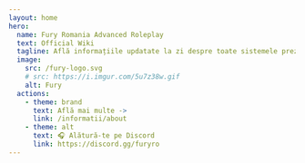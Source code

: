 ```yaml
---
layout: home
hero:
  name: Fury Romania Advanced Roleplay
  text: Official Wiki
  tagline: Află informațiile updatate la zi despre toate sistemele prezente pe serverul nostru.
  image:
    src: /fury-logo.svg
    # src: https://i.imgur.com/5u7z38w.gif
    alt: Fury
  actions:
    - theme: brand
      text: Află mai multe ->
      link: /informatii/about
    - theme: alt
      text: 🎧 Alătură-te pe Discord
      link: https://discord.gg/furyro
---
```


<script setup>
import { ref } from 'vue'
import Home from './Home.vue'
import SiteMap from './SiteMap.vue'
import HomeClip from './HomeClip.vue'

const hero = ref({
  name: 'Fury Romania Advanced Roleplay',
  text: 'Official Wiki',
  tagline: 'Află informațiile updatate la zi despre toate sistemele prezente pe serverul nostru.',
  actions: [
    { theme: 'brand', text: 'Află mai multe ->', link: '/informatii/about' },
    { theme: 'alt', text: '🎧 Alătură-te pe Discord', link: 'https://discord.gg/furyro' }
  ]
})
</script>

<template>
  <Home />
  <div id="hero" class="hero">
    <h1>{{ hero.name }}</h1>
    <p>{{ hero.text }}</p>
    <p>{{ hero.tagline }}</p>
    <div class="actions">
      <a :href="hero.actions[0].link" class="btn btn-brand">{{ hero.actions[0].text }}</a>
      <HomeClip />
      <a :href="hero.actions[1].link" class="btn btn-alt">{{ hero.actions[1].text }}</a>
    </div>
  </div>
  <SiteMap />
</template>

<style scoped>
.hero {
  text-align: center;
  margin: 20px 0;
}
.hero h1 {
  font-size: 48px;
  color: orange;
}
.hero p {
  font-size: 18px;
  color: white;
}
.actions {
  display: flex;
  justify-content: center;
  gap: 20px;
}
.actions a {
  font-size: 16px;
  display: inline-block;
  background-color: var(--vt-c-bg-mute);
  padding: 8px 18px;
  font-weight: 500;
  border-radius: 8px;
  transition: background-color 0.5s, color 0.5s;
}
.actions .btn-brand {
  background-color: var(--vp-button-brand-bg);
  color: #fff;
}
.actions .btn-alt {
  background-color: var(--vp-button-alt-bg);
  color: #fff;
}
</style>
